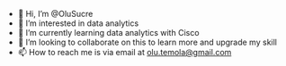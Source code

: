 - 👋 Hi, I’m @OluSucre
- 👀 I’m interested in data analytics
- 🌱 I’m currently learning data analytics with Cisco
- 💞️ I’m looking to collaborate on this to learn more and upgrade my skill
- 📫 How to reach me is via email at olu.temola@gmail.com

<!---
OluSucre/OluSucre is a ✨ special ✨ repository because its `README.md` (this file) appears on your GitHub profile.
You can click the Preview link to take a look at your changes.
--->

